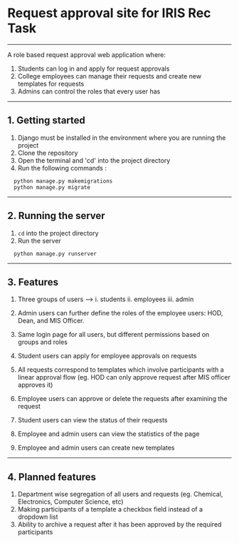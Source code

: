 # Request approval site for IRIS Rec Task
***
A role based request approval web application where:
1. Students can log in and apply for request approvals
2. College employees can manage their requests and create new templates for requests
3. Admins can control the roles that every user has 

***
## 1. Getting started

1. Django must be installed in the environment where you are running the project
2. Clone the repository
3. Open the terminal and 'cd' into the project directory
4. Run the following commands : <br>
```
  python manage.py makemigrations
  python manage.py migrate
```
***
## 2. Running the server
1. `cd` into the project directory
2. Run the server
```
  python manage.py runserver
```
***
## 3. Features
1. Three groups of users -->
i. students
ii. employees
iii. admin

2. Admin users can further define the roles of the employee users: HOD, Dean, and MIS Officer.
3. Same login page for all users, but different permissions based on groups and roles
4. Student users can apply for employee approvals on requests
5. All requests correspond to templates which involve participants with a linear approval flow (eg. HOD can only approve request after MIS officer approves it)
6. Employee users can approve or delete the requests after examining the request
7. Student users can view the status of their requests
8. Employee and admin users can view the statistics of the page
9. Employee and admin users can create new templates

***
## 4. Planned features

1. Department wise segregation of all users and requests (eg. Chemical, Electronics, Computer Science, etc)
2. Making participants of a template a checkbox field instead of a dropdown list
3. Ability to archive a request after it has been approved by the required participants
